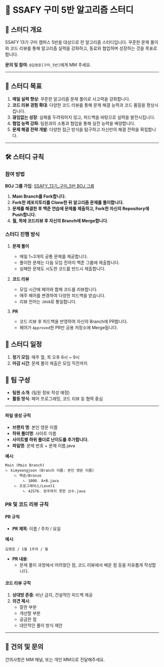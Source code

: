 
# 🚀 SSAFY 구미 5반 알고리즘 스터디

## 🎯 스터디 개요

SSAFY 13기 구미 캠퍼스 5반을 대상으로 한 알고리즘 스터디입니다. 꾸준한 문제 풀이와 코드 리뷰를 통해 알고리즘 실력을 강화하고, 동료와 협업하며 성장하는 것을 목표로 합니다.

**문의 및 참여**: `@김영준[구미_5반]`에게 MM 주세요.

---

## 📌 스터디 목표

1. **매일 실력 향상**: 꾸준한 알고리즘 문제 풀이로 사고력을 강화합니다.
2. **코드 리뷰 경험 확대**: 다양한 코드 리뷰를 통해 문제 해결 능력과 코드 품질을 향상시킵니다.
3. **끊임없는 성장**: 실패를 두려워하지 않고, 피드백을 바탕으로 실력을 발전시킵니다.
4. **협업 능력 강화**: 팀원과의 소통과 협업을 통해 실전 능력을 배양합니다.
5. **문제 해결 전략 개발**: 다양한 접근 방식을 탐구하고 자신만의 해결 전략을 확립합니다.

---

## 🛠️ 스터디 규칙

### 참여 방법

**BOJ 그룹 가입**: [SSAFY_13기_구미_5반 BOJ 그룹]( https://www.acmicpc.net/group/22689 )

1. **Main Branch를 Fork합니다.**
2. **Fork한 레포지토리를 Clone한 뒤 알고리즘 문제를 풀이합니다.**
3. **문제를 해결한 후 백준 연습에 문제를 제출하고, Fork한 자신의 Repository에 Push합니다.**
4. **월, 목에 코드리뷰 후 자신의 Branch에 Merge합니다.**

### 스터디 진행 방식

1. **문제 풀이**
    - 매일 1~3개의 공통 문제를 제공합니다.
    - 풀이한 문제는 다음 모임 전까지 백준 그룹에 제출합니다.
    - 실패한 문제도 시도한 코드를 반드시 제출합니다.

2. **코드 리뷰**
    - 모임 시간에 페어와 함께 코드를 리뷰합니다.
    - 매주 페어를 변경하여 다양한 피드백을 받습니다.
    - 리뷰 언어는 `JAVA`로 통일합니다.

3. **PR**
    - 코드 리뷰 후 피드백을 반영하여 자신의 Branch에 PR합니다.
    - 페어가 `Approved`한 PR만 공용 저장소에 Merge됩니다.

## 📅 스터디 일정

1. **정기 모임**: 매주 월, 목 오후 6시 ~ 9시
2. **마감 시간**: 문제 풀이 제출은 모임 직전까지

## 👥 팀 구성

- **팀원 소개**: (팀원 정보 작성 예정)
- **활동 방식**: 페어 프로그래밍, 코드 리뷰 등 협력 중심

---

#### 파일 생성 규칙

- **브랜치 명**: 본인 영문 이름
- **하위 폴더명**: 사이트 이름
- **사이트별 하위 폴더로 난이도를 추가합니다.**
- **파일명**: 문제 번호 + 문제 이름.java

**예시**:
```
Main (Main Branch)
ㄴ kimyeongjoon (Branch 이름: 본인 영문 이름)
    ㄴ 백준/Bronze
        ㄴ 1000. A+B.java
    ㄴ 프로그래머스/Level1
        ㄴ 42576. 완주하지 못한 선수.java
```

### PR 및 코드 리뷰 규칙

#### PR 규칙

- **PR 제목**: 이름 / 주차 / 요일

**예시**:
```
김영준 / 1월 1주차 / 월
```

- **PR 내용**:
    - 문제 풀이 과정에서 어려웠던 점, 코드 리뷰에서 배운 점 등을 자유롭게 작성합니다.

#### 코드 리뷰 규칙

1. **상대방 존중**: 비난 금지, 건설적인 피드백 제공
2. **의견 제시**:
    - 잘한 부분
    - 개선할 부분
    - 궁금한 점
    - 대안적인 풀이 방식 제안
---

## 💬 건의 및 문의

건의사항은 MM 채널, 또는 개인 MM으로 전달해주세요.
